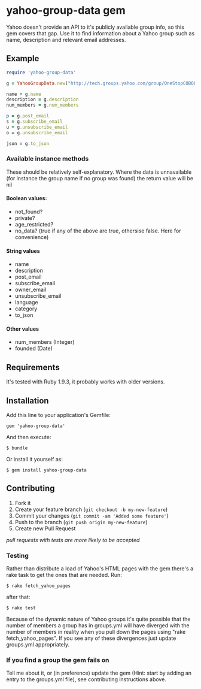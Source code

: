 # yahoo-group-data gem

Yahoo doesn't provide an API to it's publicly available group info, so this gem covers that gap. Use it to find information about a Yahoo group such as name, description and relevant email addresses.

## Example

``` ruby
require 'yahoo-group-data'

g = YahooGroupData.new("http://tech.groups.yahoo.com/group/OneStopCOBOL/")

name = g.name
description = g.description
num_members = g.num_members

p = g.post_email
s = g.subscribe_email
u = g.unsubscribe_email
o = g.unsubscribe_email

json = g.to_json
```

### Available instance methods

These should be relatively self-explanatory. Where the data is unnavailable (for instance the group name if no group was found) the return value will be nil

#### Boolean values:

- not_found?
- private?
- age_restricted?
- no_data? (true if any of the above are true, othersise false. Here for convenience)

#### String values

- name
- description
- post_email
- subscribe_email
- owner_email
- unsubscribe_email
- language
- category
- to_json

#### Other values

- num_members (Integer)
- founded (Date)

## Requirements

It's tested with Ruby 1.9.3, it probably works with older versions.

## Installation

Add this line to your application's Gemfile:

    gem 'yahoo-group-data'

And then execute:

    $ bundle

Or install it yourself as:

    $ gem install yahoo-group-data

## Contributing

1. Fork it
2. Create your feature branch (`git checkout -b my-new-feature`)
3. Commit your changes (`git commit -am 'Added some feature'`)
4. Push to the branch (`git push origin my-new-feature`)
5. Create new Pull Request

*pull requests with tests are more likely to be accepted*

### Testing

Rather than distribute a load of Yahoo's HTML pages with the gem there's a rake task to get the ones that are needed. Run:

	$ rake fetch_yahoo_pages

after that:

	$ rake test

Because of the dynamic nature of Yahoo groups it's quite possible that the number of members a group has in groups.yml will have diverged with the number of members in reality when you pull down the pages using "rake fetch_yahoo_pages". If you see any of these divergences just update groups.yml appropriately.

### If you find a group the gem fails on

Tell me about it, or (in preference) update the gem (Hint: start by adding an entry to the groups.yml file), see contributing instructions above.